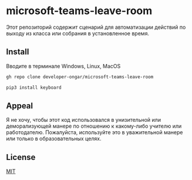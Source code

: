# microsoft-teams-leave-room

Этот репозиторий содержит сценарий для автоматизации действий по выходу из класса или собрания в установленное время.

## Install

Вводите в терминале Windows, Linux, MacOS

```bash
gh repo clone developer-ongar/microsoft-teams-leave-room
```

```bash
pip3 install keyboard
```

## Appeal

Я не хочу, чтобы этот код использовался в унизительной или деморализующей манере по отношению к какому-либо учителю или работодателю. Пожалуйста, используйте это в уважительной манере или только в образовательных целях.

## License

[MIT](https://github.com/developer-ongar/microsoft-teams-leave-room/blob/main/LICENSE)
